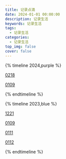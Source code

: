 ```yaml
---
title: 记录点滴
date: 2024-01-01 00:00:00
description: 记录生活
keywords: 记录生活
tags:
  - 记录生活
categories:
  - 记录生活
top_img: false
cover: false
---
```




{% timeline 2024,purple %}

<!-- timeline Ⅱ -->

[0218](/diary/2024/0218.html)

<!-- endtimeline -->

<!-- timeline Ⅰ -->

[0109](/diary/2024/0109.html)

<!-- endtimeline -->

{% endtimeline %}

{% timeline 2023,blue %}
<!-- timeline Ⅻ -->
[1221](/diary/2024/1221.html)
<!-- endtimeline -->
<!-- timeline Ⅰ -->
[0109](/diary/2023/0109.html)

[0111](/diary/2024/0111.html)

[0112](/diary/2024/0112.html)

<!-- endtimeline -->
{% endtimeline %}

